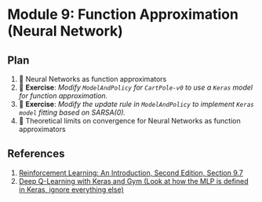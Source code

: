 # Module 9: Function Approximation (Neural Network)

## Plan

1. :movie_camera: Neural Networks as function approximators
2. :pencil: **Exercise**: *Modify `ModelAndPolicy` for `CartPole-v0` to use a `Keras` model for function approximation.*
3. :pencil: **Exercise**: *Modify the update rule in `ModelAndPolicy` to implement `Keras model` fitting based on
SARSA(0).*
4. :movie_camera: Theoretical limits on convergence for Neural Networks as function approximators

## References

1. [Reinforcement Learning: An Introduction, Second Edition, Section 9.7](https://drive.google.com/file/d/1opPSz5AZ_kVa1uWOdOiveNiBFiEOHjkG/view)
2. [Deep Q-Learning with Keras and Gym (Look at how the MLP is defined in Keras, ignore everything else)](https://keon.io/deep-q-learning/)
